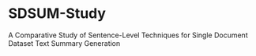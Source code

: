 # SDSUM-Study
A Comparative Study of Sentence-Level Techniques for Single Document Dataset Text Summary Generation
